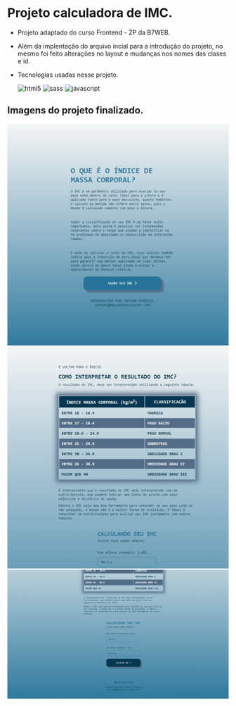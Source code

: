 # Projeto calculadora de IMC.
- Projeto adaptado do curso Frontend - ZP da B7WEB.

- Além da implentação do arquivo incial para a introdução do projeto, no mesmo foi feito alterações no layout e mudanças nos nomes das clases e id. 

- Tecnologias usadas nesse projeto.
    <div style="display: inline_block">
        <img  alt="html5" src="https://img.shields.io/badge/HTML5-536D88?style=for-the-badge&logo=html5&logoColor=white"/>
        <img  alt="sass" src="https://img.shields.io/badge/Sass-0e7178?style=for-the-badge&logo=sass&logoColor=white"/>
        <img  alt="javascript" src="https://img.shields.io/badge/JavaScript-536D88?style=for-the-badge&logo=javascript&logoColor=black"/>
    </div>

## Imagens do projeto finalizado.
<img src="assets/images/projetoFinal1.png">
<img src="assets/images/projetoFinal2.png">
<img src="assets/images/projetoFinal3.png">